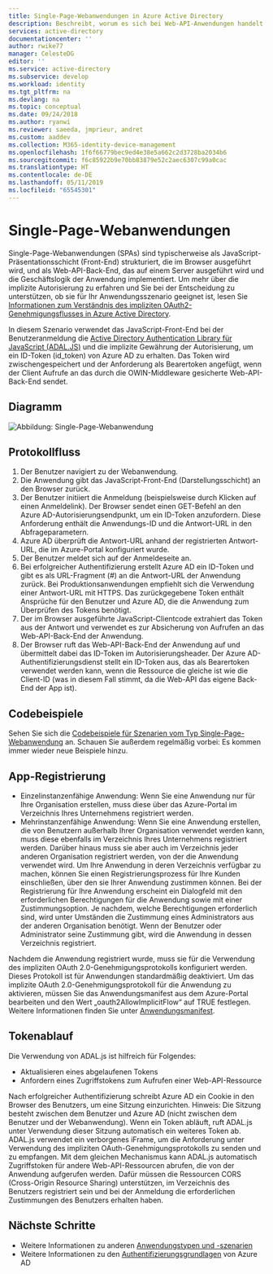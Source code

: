 ```yaml
---
title: Single-Page-Webanwendungen in Azure Active Directory
description: Beschreibt, worum es sich bei Web-API-Anwendungen handelt, und stellt die Grundlagen des Protokollflusses, der Registrierung und des Tokenablaufs für diesen App-Typ vor.
services: active-directory
documentationcenter: ''
author: rwike77
manager: CelesteDG
editor: ''
ms.service: active-directory
ms.subservice: develop
ms.workload: identity
ms.tgt_pltfrm: na
ms.devlang: na
ms.topic: conceptual
ms.date: 09/24/2018
ms.author: ryanwi
ms.reviewer: saeeda, jmprieur, andret
ms.custom: aaddev
ms.collection: M365-identity-device-management
ms.openlocfilehash: 1f6f66779bec9ed4e38e5a662c2d3728ba2034b6
ms.sourcegitcommit: f6c85922b9e70bb83879e52c2aec6307c99a0cac
ms.translationtype: HT
ms.contentlocale: de-DE
ms.lasthandoff: 05/11/2019
ms.locfileid: "65545301"
---
```

# <a name="single-page-applications"></a>Single-Page-Webanwendungen

Single-Page-Webanwendungen (SPAs) sind typischerweise als JavaScript-Präsentationsschicht (Front-End) strukturiert, die im Browser ausgeführt wird, und als Web-API-Back-End, das auf einem Server ausgeführt wird und die Geschäftslogik der Anwendung implementiert. Um mehr über die implizite Autorisierung zu erfahren und Sie bei der Entscheidung zu unterstützen, ob sie für Ihr Anwendungsszenario geeignet ist, lesen Sie [Informationen zum Verständnis des impliziten OAuth2-Genehmigungsflusses in Azure Active Directory](v1-oauth2-implicit-grant-flow.md).

In diesem Szenario verwendet das JavaScript-Front-End bei der Benutzeranmeldung die [Active Directory Authentication Library für JavaScript (ADAL.JS)](https://github.com/AzureAD/azure-activedirectory-library-for-js) und die implizite Gewährung der Autorisierung, um ein ID-Token (id_token) von Azure AD zu erhalten. Das Token wird zwischengespeichert und der Anforderung als Bearertoken angefügt, wenn der Client Aufrufe an das durch die OWIN-Middleware gesicherte Web-API-Back-End sendet.

## <a name="diagram"></a>Diagramm

![Abbildung: Single-Page-Webanwendung](./media/authentication-scenarios/single_page_app.png)

## <a name="protocol-flow"></a>Protokollfluss

1. Der Benutzer navigiert zu der Webanwendung.
1. Die Anwendung gibt das JavaScript-Front-End (Darstellungsschicht) an den Browser zurück.
1. Der Benutzer initiiert die Anmeldung (beispielsweise durch Klicken auf einen Anmeldelink). Der Browser sendet einen GET-Befehl an den Azure AD-Autorisierungsendpunkt, um ein ID-Token anzufordern. Diese Anforderung enthält die Anwendungs-ID und die Antwort-URL in den Abfrageparametern.
1. Azure AD überprüft die Antwort-URL anhand der registrierten Antwort-URL, die im Azure-Portal konfiguriert wurde.
1. Der Benutzer meldet sich auf der Anmeldeseite an.
1. Bei erfolgreicher Authentifizierung erstellt Azure AD ein ID-Token und gibt es als URL-Fragment (#) an die Antwort-URL der Anwendung zurück. Bei Produktionsanwendungen empfiehlt sich die Verwendung einer Antwort-URL mit HTTPS. Das zurückgegebene Token enthält Ansprüche für den Benutzer und Azure AD, die die Anwendung zum Überprüfen des Tokens benötigt.
1. Der im Browser ausgeführte JavaScript-Clientcode extrahiert das Token aus der Antwort und verwendet es zur Absicherung von Aufrufen an das Web-API-Back-End der Anwendung.
1. Der Browser ruft das Web-API-Back-End der Anwendung auf und übermittelt dabei das ID-Token im Autorisierungsheader. Der Azure AD-Authentifizierungsdienst stellt ein ID-Token aus, das als Bearertoken verwendet werden kann, wenn die Ressource die gleiche ist wie die Client-ID (was in diesem Fall stimmt, da die Web-API das eigene Back-End der App ist).

## <a name="code-samples"></a>Codebeispiele

Sehen Sie sich die [Codebeispiele für Szenarien vom Typ Single-Page-Webanwendung](sample-v1-code.md#single-page-applications) an. Schauen Sie außerdem regelmäßig vorbei: Es kommen immer wieder neue Beispiele hinzu.

## <a name="app-registration"></a>App-Registrierung

* Einzelinstanzenfähige Anwendung: Wenn Sie eine Anwendung nur für Ihre Organisation erstellen, muss diese über das Azure-Portal im Verzeichnis Ihres Unternehmens registriert werden.
* Mehrinstanzenfähige Anwendung: Wenn Sie eine Anwendung erstellen, die von Benutzern außerhalb Ihrer Organisation verwendet werden kann, muss diese ebenfalls im Verzeichnis Ihres Unternehmens registriert werden. Darüber hinaus muss sie aber auch im Verzeichnis jeder anderen Organisation registriert werden, von der die Anwendung verwendet wird. Um Ihre Anwendung in deren Verzeichnis verfügbar zu machen, können Sie einen Registrierungsprozess für Ihre Kunden einschließen, über den sie Ihrer Anwendung zustimmen können. Bei der Registrierung für Ihre Anwendung erscheint ein Dialogfeld mit den erforderlichen Berechtigungen für die Anwendung sowie mit einer Zustimmungsoption. Je nachdem, welche Berechtigungen erforderlich sind, wird unter Umständen die Zustimmung eines Administrators aus der anderen Organisation benötigt. Wenn der Benutzer oder Administrator seine Zustimmung gibt, wird die Anwendung in dessen Verzeichnis registriert.

Nachdem die Anwendung registriert wurde, muss sie für die Verwendung des impliziten OAuth 2.0-Genehmigungsprotokolls konfiguriert werden. Dieses Protokoll ist für Anwendungen standardmäßig deaktiviert. Um das implizite OAuth 2.0-Genehmigungsprotokoll für die Anwendung zu aktivieren, müssen Sie das Anwendungsmanifest aus dem Azure-Portal bearbeiten und den Wert „oauth2AllowImplicitFlow“ auf TRUE festlegen. Weitere Informationen finden Sie unter [Anwendungsmanifest](reference-app-manifest.md).

## <a name="token-expiration"></a>Tokenablauf

Die Verwendung von ADAL.js ist hilfreich für Folgendes:

* Aktualisieren eines abgelaufenen Tokens
* Anfordern eines Zugriffstokens zum Aufrufen einer Web-API-Ressource

Nach erfolgreicher Authentifizierung schreibt Azure AD ein Cookie in den Browser des Benutzers, um eine Sitzung einzurichten. Hinweis: Die Sitzung besteht zwischen dem Benutzer und Azure AD (nicht zwischen dem Benutzer und der Webanwendung). Wenn ein Token abläuft, ruft ADAL.js unter Verwendung dieser Sitzung automatisch ein weiteres Token ab. ADAL.js verwendet ein verborgenes iFrame, um die Anforderung unter Verwendung des impliziten OAuth-Genehmigungsprotokolls zu senden und zu empfangen. Mit dem gleichen Mechanismus kann ADAL.js automatisch Zugriffstoken für andere Web-API-Ressourcen abrufen, die von der Anwendung aufgerufen werden. Dafür müssen die Ressourcen CORS (Cross-Origin Resource Sharing) unterstützen, im Verzeichnis des Benutzers registriert sein und bei der Anmeldung die erforderlichen Zustimmungen des Benutzers erhalten haben.

## <a name="next-steps"></a>Nächste Schritte

* Weitere Informationen zu anderen [Anwendungstypen und -szenarien](app-types.md)
* Weitere Informationen zu den [Authentifizierungsgrundlagen](authentication-scenarios.md) von Azure AD
